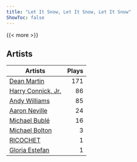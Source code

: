 ```yaml
---
title: "Let It Snow, Let It Snow, Let It Snow"
ShowToc: false
---
```


{{< more >}}

## Artists
Artists | Plays 
----- | -----: 
[Dean Martin](/artists/dean-martin-6555) | 171
[Harry Connick, Jr.](/artists/harry-connick-jr-41411) | 86
[Andy Williams](/artists/andy-williams-16425) | 85
[Aaron Neville](/artists/aaron-neville-384) | 24
[Michael Bublé](/artists/michael-buble-58319) | 16
[Michael Bolton](/artists/michael-bolton-5090) | 3
[RICOCHET](/artists/ricochet-30404504) | 1
[Gloria Estefan](/artists/gloria-estefan-31888) | 1

